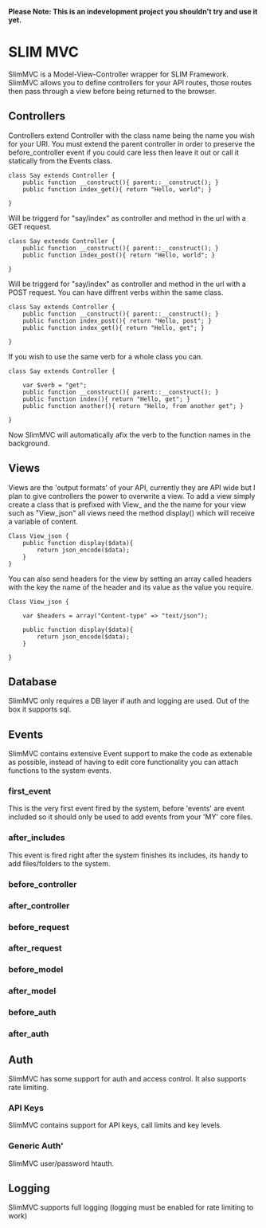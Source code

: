 **Please Note: This is an indevelopment project you shouldn't try and use it yet.**

# SLIM MVC
SlimMVC is a Model-View-Controller wrapper for SLIM Framework. SlimMVC allows you to define
controllers for your API routes, those routes then pass through a view before being returned
to the browser.

## Controllers
Controllers extend Controller with the class name being the name you wish for your URI. You must extend the parent controller in order to preserve the before_controller event if you could care less then leave it out or call it statically from the Events class.

    class Say extends Controller {
		public function __construct(){ parent::__construct(); }
		public function index_get(){ return "Hello, world"; }
	
	}
	
Will be triggerd for "say/index" as controller and method in the url with a GET request. 

    class Say extends Controller {
		public function __construct(){ parent::__construct(); }
		public function index_post(){ return "Hello, world"; }
	
	}

Will be triggerd for "say/index" as controller and method in the url with a POST request. You can have diffrent verbs within the same class.

    class Say extends Controller {
		public function __construct(){ parent::__construct(); }
		public function index_post(){ return "Hello, post"; }
		public function index_get(){ return "Hello, get"; }
	
	}
	
If you wish to use the same verb for a whole class you can.

    class Say extends Controller {
		
		var $verb = "get";
		public function __construct(){ parent::__construct(); }
		public function index(){ return "Hello, get"; }
		public function another(){ return "Hello, from another get"; }
	
	}
	
Now SlimMVC will automatically afix the verb to the function names in the background.

## Views
Views are the 'output formats' of your API, currently they are API wide but I plan to give controllers the power to overwrite a view. To add a view simply create a class that is prefixed with View_ and the the name for your view such as "View_json" all views need the method display() which will receive a variable of content.

	Class View_json {
		public function display($data){
			return json_encode($data);
		}
	}
	
You can also send headers for the view by setting an array called headers with the key the name of the header and its value as the value you require.

	Class View_json {
	
		var $headers = array("Content-type" => "text/json");
		
		public function display($data){
			return json_encode($data);
		}
	
	}

	
## Database
SlimMVC only requires a DB layer if auth and logging are used. Out of the box it supports sql.

## Events
SlimMVC contains extensive Event support to make the code as extenable as possible, instead of
having to edit core functionality you can attach functions to the system events. 

### first_event
This is the very first event fired by the system, before 'events' are event included so it should only be used to add events from your 'MY' core files.

### after_includes
This event is fired right after the system finishes its includes, its handy to add files/folders to the system.

### before_controller
### after_controller
### before_request
### after_request
### before_model
### after_model
### before_auth
### after_auth

## Auth
SlimMVC has some support for auth and access control. It also supports rate limiting.

### API Keys
SlimMVC contains support for API keys, call limits and key levels.

### Generic Auth'
SlimMVC user/password htauth.

## Logging
SlimMVC supports full logging (logging must be enabled for rate limiting to work) 
